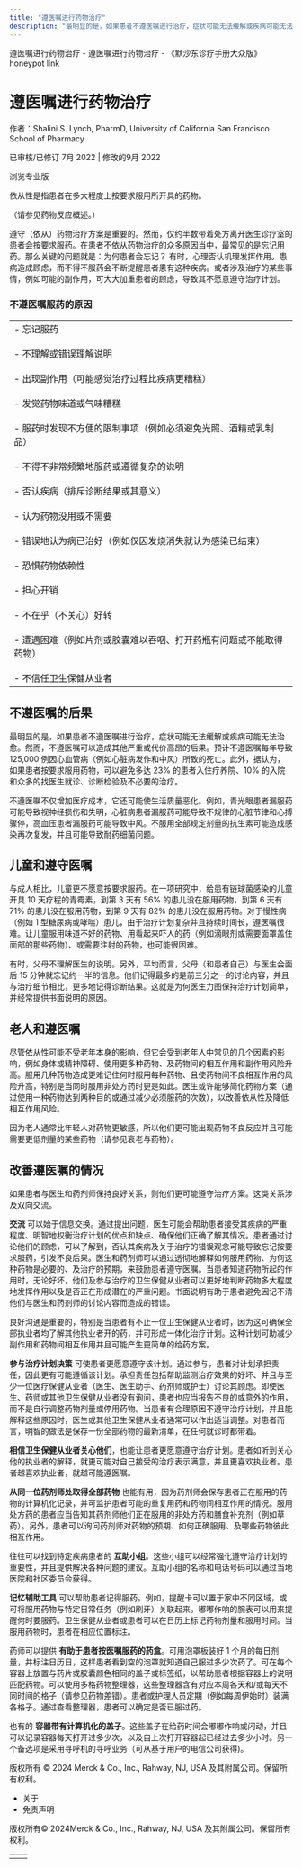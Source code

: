 ```yaml
---
title: "遵医嘱进行药物治疗"
description: "最明显的是，如果患者不遵医嘱进行治疗，症状可能无法缓解或疾病可能无法治愈。然而，不遵医嘱可以造成其他严重或代价高昂的后果。预计不遵医嘱每年导致 125,000 例因心血管病（例如心脏病发作和中风）所致的死亡。此外，据认为，如果患者按要求服用药物，可以避免多达 23% 的患者入住疗养院、10% 的入院和众多的找医生就诊、诊断检验及不必要的治疗。"
---
```


﻿遵医嘱进行药物治疗 \- 遵医嘱进行药物治疗 \- 《默沙东诊疗手册大众版》 honeypot link

# 遵医嘱进行药物治疗

作者：Shalini S. Lynch, PharmD, University of California San Francisco School of Pharmacy

已审核/已修订 7月 2022 \| 修改的9月 2022

浏览专业版

依从性是指患者在多大程度上按要求服用所开具的药物。

（请参见药物反应概述。）

遵守（依从）药物治疗方案是重要的。然而，仅约半数带着处方离开医生诊疗室的患者会按要求服药。在患者不依从药物治疗的众多原因当中，最常见的是忘记用药。那么关键的问题就是：为何患者会忘记？ 有时，心理否认机理发挥作用。患病造成顾虑，而不得不服药会不断提醒患者患有这种疾病。或者涉及治疗的某些事情，例如可能的副作用，可大大加重患者的顾虑，导致其不愿意遵守治疗计划。

### 不遵医嘱服药的原因

|     |
| --- |
| - 忘记服药<br>  <br>- 不理解或错误理解说明<br>  <br>- 出现副作用（可能感觉治疗过程比疾病更糟糕）<br>  <br>- 发觉药物味道或气味糟糕<br>  <br>- 服药时发现不方便的限制事项（例如必须避免光照、酒精或乳制品）<br>  <br>- 不得不非常频繁地服药或遵循复杂的说明<br>  <br>- 否认疾病（排斥诊断结果或其意义）<br>  <br>- 认为药物没用或不需要<br>  <br>- 错误地认为病已治好（例如仅因发烧消失就认为感染已结束）<br>  <br>- 恐惧药物依赖性<br>  <br>- 担心开销<br>  <br>- 不在乎（不关心）好转<br>  <br>- 遭遇困难（例如片剂或胶囊难以吞咽、打开药瓶有问题或不能取得药物）<br>  <br>- 不信任卫生保健从业者 |

## 不遵医嘱的后果

最明显的是，如果患者不遵医嘱进行治疗，症状可能无法缓解或疾病可能无法治愈。然而，不遵医嘱可以造成其他严重或代价高昂的后果。预计不遵医嘱每年导致 125,000 例因心血管病（例如心脏病发作和中风）所致的死亡。此外，据认为，如果患者按要求服用药物，可以避免多达 23% 的患者入住疗养院、10% 的入院和众多的找医生就诊、诊断检验及不必要的治疗。

不遵医嘱不仅增加医疗成本，它还可能使生活质量恶化。例如，青光眼患者漏服药可能导致视神经损伤和失明，心脏病患者漏服药可能导致不规律的心脏节律和心搏骤停，高血压患者漏服药可能导致中风。不服用全部规定剂量的抗生素可能造成感染再次复发，并且可能导致耐药细菌问题。

## 儿童和遵守医嘱

与成人相比，儿童更不愿意按要求服药。在一项研究中，给患有链球菌感染的儿童开具 10 天疗程的青霉素，到第 3 天有 56% 的患儿没在服用药物，到第 6 天有 71% 的患儿没在服用药物，到第 9 天有 82% 的患儿没在服用药物。对于慢性病（例如 1 型糖尿病或哮喘）患儿，由于治疗计划复杂并且持续时间长，遵医嘱很难。让儿童服用味道不好的药物、用看起来吓人的药（例如滴眼剂或需要面罩盖住面部的那些药物）、或需要注射的药物，也可能很困难。

有时，父母不理解医生的说明。另外，平均而言，父母（和患者自己）与医生会面后 15 分钟就忘记约一半的信息。他们记得最多的是前三分之一的讨论内容，并且与治疗细节相比，更多地记得诊断结果。这就是为何医生力图保持治疗计划简单，并经常提供书面说明的原因。

## 老人和遵医嘱

尽管依从性可能不受老年本身的影响，但它会受到老年人中常见的几个因素的影响，例如身体或精神障碍、使用更多种药物、及药物间的相互作用和副作用风险升高。服用几种药物造成更难记住何时服用每种药物、且使药物间不良相互作用的风险升高，特别是当同时服用非处方药时更是如此。医生或许能够简化药物方案（通过使用一种药物达到两种目的或通过减少必须服药的次数），以改善依从性及降低相互作用风险。

因为老人通常比年轻人对药物更敏感，所以他们更可能出现药物不良反应并且可能需要更低剂量的某些药物（请参见衰老与药物）。

## 改善遵医嘱的情况

如果患者与医生和药剂师保持良好关系，则他们更可能遵守治疗方案。这类关系涉及双向交流。

**交流** 可以始于信息交换。通过提出问题，医生可能会帮助患者接受其疾病的严重程度、明智地权衡治疗计划的优点和缺点、确保他们正确了解其情况。患者通过讨论他们的顾虑，可以了解到，否认其疾病及关于治疗的错误观念可能导致忘记按要求服药，引发不良后果。医生和药剂师可以通过透彻地解释如何服用药物、为何这种药物是必要的、及治疗的预期，来鼓励患者遵守医嘱。当患者知道药物所起的作用时，无论好坏，他们及参与治疗的卫生保健从业者可以更好地判断药物多大程度地发挥作用以及是否正在形成潜在的严重问题。书面说明有助于患者避免因记不清他们与医生和药剂师的讨论内容而造成的错误。

良好沟通是重要的，特别是当患者有不止一位卫生保健从业者时，因为这可确保全部执业者均了解其他执业者开的药，并可形成一体化治疗计划。这种计划可助减少副作用和药物间相互作用并且可能产生更简单的给药方案。

**参与治疗计划决策** 可使患者更愿意遵守该计划。通过参与，患者对计划承担责任，因此更有可能遵循该计划。承担责任包括帮助监测治疗效果的好坏、并且与至少一位医疗保健从业者（医生、医生助手、药剂师或护士）讨论其顾虑。即使医生、药师或其他卫生保健从业者没有询问，患者也应当报告不良的或意外的作用，而不是自行调整药物剂量或停用药物。当患者有合理原因不遵守治疗计划，并且能解释这些原因时，医生或其他卫生保健从业者通常可以作出适当调整。对患者而言，明智的做法是保存一份全部药物的最新清单，在任何就诊时都带着。

**相信卫生保健从业者关心他们**，也能让患者更愿意遵守治疗计划。患者如听到关心他的执业者的解释，就更可能对自己接受的治疗表示满意，并且更喜欢执业者。患者越喜欢执业者，就越可能遵医嘱。

**从同一位药剂师处取得全部药物** 也能有用，因为药剂师会保存患者正在服用的药物的计算机化记录，并可监护患者可能的重复用药和药物间相互作用的情况。服用处方药的患者应当告知其药剂师他们正在服用的非处方药和膳食补充剂（例如草药）。另外，患者可以询问药剂师对药物的预期、如何正确服用、及哪些药物彼此相互作用。

往往可以找到特定疾病患者的 **互助小组**。这些小组可以经常强化遵守治疗计划的重要性，并且提供解决各种问题的建议。互助小组的名称和电话号码可以通过当地医院和社区委员会获得。

**记忆辅助工具** 可以帮助患者记得服药。例如，提醒卡可以置于家中不同区域，或可将服用药物与特定日常任务（例如刷牙）关联起来。嘟嘟作响的腕表可以用来提醒何时要服药。卫生保健从业者或患者可以在日历上标记药物剂量和服用时间。当服用药物时，患者在相应位置标注。

药师可以提供 **有助于患者按医嘱服药的药盒**。可用泡罩板装好 1 个月的每日剂量，并标注日历日，这样患者看到空的泡罩就知道自己服过多少次药了。可在每个容器上放置与药片或胶囊颜色相同的盖子或标签纸，以帮助患者根据容器上的说明匹配药物。可以使用多格药物整理器，这些整理器含有对应本周各天和/或每天不同时间的格子（请参见药物差错）。患者或护理人员定期（例如每周伊始时）装满各格子。通过查看整理器，患者可以确定是否已服过药。

也有的 **容器带有计算机化的盖子**。这些盖子在给药时间会嘟嘟作响或闪动，并且可以记录容器每天打开过多少次，以及自上次打开容器起已经过去多少小时。另一个备选项是采用寻呼机的寻呼业务（可从基于用户的电信公司获得)。



版权所有 © 2024
Merck & Co., Inc., Rahway, NJ, USA 及其附属公司。保留所有权利。

- 关于
- 免责声明

版权所有© 2024Merck & Co., Inc., Rahway, NJ, USA 及其附属公司。保留所有权利。

|     |     |
| --- | --- |
|  |  |